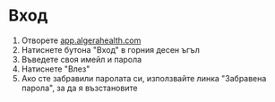 # Вход

1. Отворете [app.algerahealth.com](https://app.algerahealth.com/)
1. Натиснете бутона "Вход" в горния десен ъгъл
1. Въведете своя имейл и парола
1. Натиснете "Влез"
1. Ако сте забравили паролата си, използвайте линка "Забравена парола", за да я възстановите
